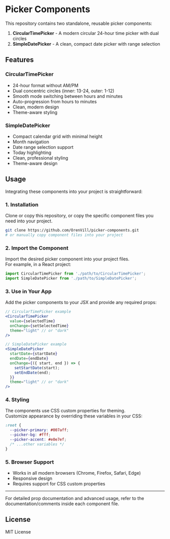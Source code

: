 # Picker Components

This repository contains two standalone, reusable picker components:

1. **CircularTimePicker** - A modern circular 24-hour time picker with dual circles
2. **SimpleDatePicker** - A clean, compact date picker with range selection

## Features

### CircularTimePicker
- 24-hour format without AM/PM
- Dual concentric circles (inner: 13-24, outer: 1-12)
- Smooth mode switching between hours and minutes
- Auto-progression from hours to minutes
- Clean, modern design
- Theme-aware styling

### SimpleDatePicker
- Compact calendar grid with minimal height
- Month navigation
- Date range selection support
- Today highlighting
- Clean, professional styling
- Theme-aware design

## Usage

Integrating these components into your project is straightforward:

### 1. Installation

Clone or copy this repository, or copy the specific component files you need into your project.

```bash
git clone https://github.com/OrenVill/picker-components.git
# or manually copy component files into your project
```

### 2. Import the Component

Import the desired picker component into your project files.  
For example, in a React project:

```jsx
import CircularTimePicker from './path/to/CircularTimePicker';
import SimpleDatePicker from './path/to/SimpleDatePicker';
```

### 3. Use in Your App

Add the picker components to your JSX and provide any required props:

```jsx
// CircularTimePicker example
<CircularTimePicker
  value={selectedTime}
  onChange={setSelectedTime}
  theme="light" // or "dark"
/>

// SimpleDatePicker example
<SimpleDatePicker
  startDate={startDate}
  endDate={endDate}
  onChange={({ start, end }) => {
    setStartDate(start);
    setEndDate(end);
  }}
  theme="light" // or "dark"
/>
```

### 4. Styling

The components use CSS custom properties for theming.  
Customize appearance by overriding these variables in your CSS:

```css
:root {
  --picker-primary: #007aff;
  --picker-bg: #fff;
  --picker-accent: #e0e7ef;
  /* ...other variables */
}
```

### 5. Browser Support

- Works in all modern browsers (Chrome, Firefox, Safari, Edge)
- Responsive design
- Requires support for CSS custom properties

---

For detailed prop documentation and advanced usage, refer to the documentation/comments inside each component file.

## License

MIT License
